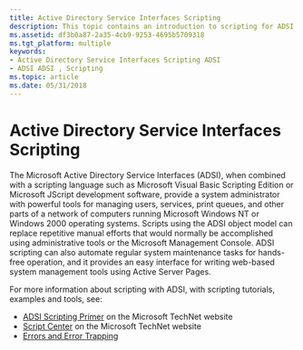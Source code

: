 ```yaml
---
title: Active Directory Service Interfaces Scripting
description: This topic contains an introduction to scripting for ADSI applications.
ms.assetid: df3b0a87-2a35-4cb9-9253-4695b5709318
ms.tgt_platform: multiple
keywords:
- Active Directory Service Interfaces Scripting ADSI
- ADSI ADSI , Scripting
ms.topic: article
ms.date: 05/31/2018
---
```


# Active Directory Service Interfaces Scripting

The Microsoft Active Directory Service Interfaces (ADSI), when combined with a scripting language such as Microsoft Visual Basic Scripting Edition or Microsoft JScript development software, provide a system administrator with powerful tools for managing users, services, print queues, and other parts of a network of computers running Microsoft Windows NT or Windows 2000 operating systems. Scripts using the ADSI object model can replace repetitive manual efforts that would normally be accomplished using administrative tools or the Microsoft Management Console. ADSI scripting can also automate regular system maintenance tasks for hands-free operation, and it provides an easy interface for writing web-based system management tools using Active Server Pages.

For more information about scripting with ADSI, with scripting tutorials, examples and tools, see:

-   [ADSI Scripting Primer](https://www.microsoft.com/resources/documentation/windows/2000/server/scriptguide/sas_ads_overview.mspx) on the Microsoft TechNet website
-   [Script Center](https://www.microsoft.com/technet/community/scriptcenter/default.mspx) on the Microsoft TechNet website
-   [Errors and Error Trapping](errors-and-error-trapping.md)

 

 




